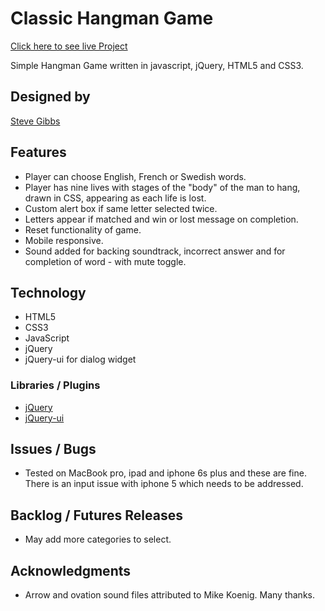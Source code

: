 # Classic Hangman Game
[Click here to see live Project](https://stevegibbs.github.io/Hangman/)

Simple Hangman Game written in javascript, jQuery, HTML5 and CSS3.  

## Designed by
[Steve Gibbs](https://github.com/SteveGibbs)

## Features

- Player can choose English, French or Swedish words.
- Player has nine lives with stages of the "body" of the man to hang, drawn in CSS, appearing as each life is lost.
- Custom alert box if same letter selected twice.
- Letters appear if matched and win or lost message on completion.
- Reset functionality of game.  
- Mobile responsive.
- Sound added for backing soundtrack, incorrect answer and for completion of word - with mute toggle.   


## Technology

- HTML5
- CSS3
- JavaScript
- jQuery
- jQuery-ui for dialog widget

### Libraries / Plugins

- [jQuery](https://code.jquery.com/jquery-3.1.0.min.js)
- [jQuery-ui](http://jqueryui.com)

## Issues / Bugs

- Tested on MacBook pro, ipad and iphone 6s plus and these are fine.  There is an input issue with iphone 5 which needs to be addressed.  

## Backlog / Futures Releases

- May add more categories to select.  

## Acknowledgments

- Arrow and ovation sound files attributed to Mike Koenig.  Many thanks.  
